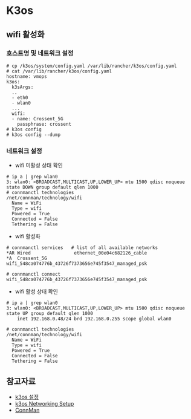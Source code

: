 # K3os 


## wifi 활성화
### 호스트명 및 네트워크 설정
```
# cp /k3os/system/config.yaml /var/lib/rancher/k3os/config.yaml
# cat /var/lib/rancher/k3os/config.yaml 
hostname: vmops
k3os:
  k3sArgs:
  ..
  - eth0
  - wlan0
  ...
  wifi:
  - name: Crossent_5G
    passphrase: crossent
# k3os config
# k3os config --dump
```
### 네트워크 설정
- wifi 미활성 상태 확인
```
# ip a | grep wlan0
3: wlan0: <BROADCAST,MULTICAST,UP,LOWER_UP> mtu 1500 qdisc noqueue state DOWN group default qlen 1000
# connmanctl technologies
/net/connman/technology/wifi
  Name = WiFi
  Type = wifi
  Powered = True
  Connected = False
  Tethering = False
```
- wifi 활성화
```
# connmanctl services   # list of all available networks
*AR Wired                ethernet_00e04c682126_cable
*A  Crossent_5G          wifi_548ca074776b_43726f7373656e745f3547_managed_psk

# connmanctl connect wifi_548ca074776b_43726f7373656e745f3547_managed_psk
```
- wifi 활성 상태 확인
```
# ip a | grep wlan0
3: wlan0: <BROADCAST,MULTICAST,UP,LOWER_UP> mtu 1500 qdisc noqueue state UP group default qlen 1000
    inet 192.168.0.48/24 brd 192.168.0.255 scope global wlan0
    
# connmanctl technologies
/net/connman/technology/wifi
  Name = WiFi
  Type = wifi
  Powered = True
  Connected = False
  Tethering = False
```

## 참고자료
- [k3os 설정](https://github.com/rancher/k3os#configuration-reference)
- [k3os Networking Setup](https://betterprogramming.pub/k3s-k3os-kubernetes-docker-containers-installation-setup-cluster-ee9ccfd51a4d)
- [ConnMan](https://www.embeddedcomputing.com/technology/security/network-security/the-connman)

